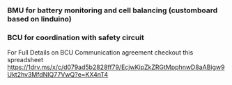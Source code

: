 ### BMU for battery monitoring and cell balancing (customboard based on linduino)
### BCU for coordination with safety circuit

For Full Details on BCU Communication agreement checkout this spreadsheet 
https://1drv.ms/x/c/d079ad5b2828ff79/EcjwKipZkZRGtMpphnwD8aABigw9Ukt2hv3MfdNIQ77VwQ?e=KX4nT4 